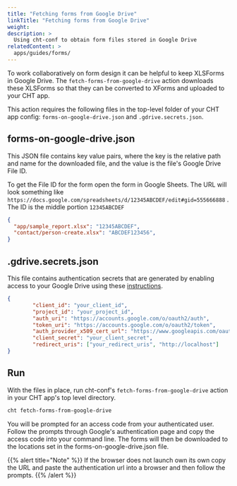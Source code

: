 ```yaml
---
title: "Fetching forms from Google Drive"
linkTitle: "Fetching forms from Google Drive"
weight: 
description: >
  Using cht-conf to obtain form files stored in Google Drive
relatedContent: >
  apps/guides/forms/
---
```



To work collaboratively on form design it can be helpful to keep XLSForms in Google Drive. The `fetch-forms-from-google-drive` action downloads these XLSForms so that they can be converted to XForms and uploaded to your CHT app. 

This action requires the following files in the top-level folder of your CHT app config: `forms-on-google-drive.json` and  `.gdrive.secrets.json`. 



## forms-on-google-drive.json 

This JSON file contains key value pairs, where the key is the relative path and name for the downloaded file, and the value is the file's Google Drive File ID. 

To get the File ID for the form open the form in Google Sheets. The URL will look something like `https://docs.google.com/spreadsheets/d/12345ABCDEF/edit#gid=555666888` . The ID is the middle portion `12345ABCDEF`

```json
{
  "app/sample_report.xlsx": "12345ABCDEF",
  "contact/person-create.xlsx": "ABCDEF123456",
}
```

## .gdrive.secrets.json

This file contains authentication secrets that are generated by enabling access to your Google Drive using these [instructions](https://developers.google.com/drive/api/v3/about-auth).



```json
{
		"client_id": "your_client_id",
		"project_id": "your_project_id",
		"auth_uri": "https://accounts.google.com/o/oauth2/auth",
		"token_uri": "https://accounts.google.com/o/oauth2/token",
		"auth_provider_x509_cert_url": "https://www.googleapis.com/oauth2/v1/certs",
		"client_secret": "your_client_secret",
		"redirect_uris": ["your_redirect_uris", "http://localhost"]
}
```

## Run

With the files in place, run cht-conf's `fetch-forms-from-google-drive` action in your CHT app's top level directory.

```sh
cht fetch-forms-from-google-drive
```

You will be prompted for an access code from your authenticated user. Follow the prompts through Google's authentication page and copy the access code into your command line. The forms will then be downloaded to the locations set in the forms-on-google-drive.json file.

{{% alert title="Note" %}}
If the browser does not launch own its own copy the URL and paste the authentication url into a browser and then follow the prompts.
{{% /alert %}}
